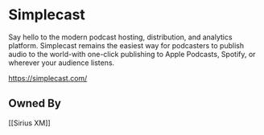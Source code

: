 # Simplecast
Say hello to the modern podcast hosting, distribution, and analytics platform. Simplecast remains the easiest way for podcasters to publish audio to the world-with one-click publishing to Apple Podcasts, Spotify, or wherever your audience listens. 

https://simplecast.com/

## Owned By
[[Sirius XM]]
